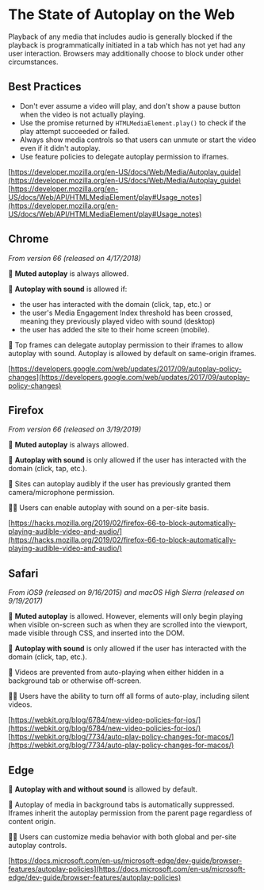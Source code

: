 # The State of Autoplay on the Web

Playback of any media that includes audio is generally blocked if the playback is programmatically initiated in a tab which has not yet had any user interaction. Browsers may additionally choose to block under other circumstances.

## Best Practices
* Don't ever assume a video will play, and don't show a pause button when the video is not actually playing.
* Use the promise returned by `HTMLMedia​Element​.play()` to check if the play attempt succeeded or failed.
* Always show media controls so that users can unmute or start the video even if it didn't autoplay.
* Use feature policies to delegate autoplay permission to iframes.

[https://developer.mozilla.org/en-US/docs/Web/Media/Autoplay_guide](https://developer.mozilla.org/en-US/docs/Web/Media/Autoplay_guide)  
[https://developer.mozilla.org/en-US/docs/Web/API/HTMLMediaElement/play#Usage_notes](https://developer.mozilla.org/en-US/docs/Web/API/HTMLMediaElement/play#Usage_notes)

## Chrome
*From version 66 (released on 4/17/2018)*

🙊 **Muted autoplay** is always allowed. 

📣 **Autoplay with sound** is allowed if:

* the user has interacted with the domain (click, tap, etc.) or
* the user's Media Engagement Index threshold has been crossed, meaning they previously played video with sound (desktop)
* the user has added the site to their home screen (mobile).

🚓 Top frames can delegate autoplay permission to their iframes to allow autoplay with sound. Autoplay is allowed by default on same-origin iframes.

[https://developers.google.com/web/updates/2017/09/autoplay-policy-changes](https://developers.google.com/web/updates/2017/09/autoplay-policy-changes)

## Firefox
*From version 66 (released on 3/19/2019)*

🙊 **Muted autoplay** is always allowed.

📣 **Autoplay with sound** is only allowed if the user has interacted with the domain (click, tap, etc.).

🚓 Sites can autoplay audibly if the user has previously granted them camera/microphone permission.

👩‍💻 Users can enable autoplay with sound on a per-site basis.

[https://hacks.mozilla.org/2019/02/firefox-66-to-block-automatically-playing-audible-video-and-audio/](https://hacks.mozilla.org/2019/02/firefox-66-to-block-automatically-playing-audible-video-and-audio/)

## Safari
*From iOS9 (released on 9/16/2015) and macOS High Sierra (released on 9/19/2017)*

🙊 **Muted autoplay** is allowed. However, elements will only begin playing when visible on-screen such as when they are scrolled into the viewport, made visible through CSS, and inserted into the DOM.

📣 **Autoplay with sound** is only allowed if the user has interacted with the domain (click, tap, etc.).

🚓 Videos are prevented from auto-playing when either hidden in a background tab or otherwise off-screen.

👩‍💻 Users have the ability to turn off all forms of auto-play, including silent videos.

[https://webkit.org/blog/6784/new-video-policies-for-ios/](https://webkit.org/blog/6784/new-video-policies-for-ios/)  
[https://webkit.org/blog/7734/auto-play-policy-changes-for-macos/](https://webkit.org/blog/7734/auto-play-policy-changes-for-macos/)

## Edge

📣 **Autoplay with and without sound** is allowed by default.

🚓 Autoplay of media in background tabs is automatically suppressed. Iframes inherit the autoplay permission from the parent page regardless of content origin.

👩‍💻 Users can customize media behavior with both global and per-site autoplay controls. 

[https://docs.microsoft.com/en-us/microsoft-edge/dev-guide/browser-features/autoplay-policies](https://docs.microsoft.com/en-us/microsoft-edge/dev-guide/browser-features/autoplay-policies)
